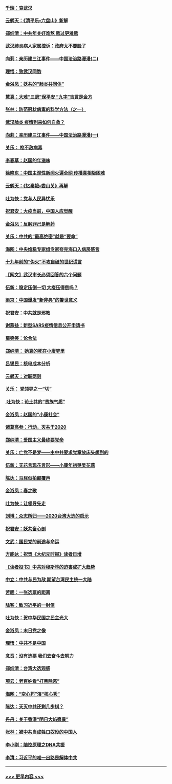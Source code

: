 #### [千瑞：哀武汉](../pages/nsc993/n11833647.md?t=01311802) 
#### [云鹤天：《清平乐▪六盘山》新解](../pages/nsc993/n11833611.md?t=01311802) 
#### [郑纯清：中共年关好难熬 熬过更难熬](../pages/nsc993/n11833489.md?t=01311802) 
#### [武汉肺炎病人家属控诉：政府太不要脸了](../pages/nsc993/n11833205.md?t=01311802) 
#### [向莉：亲历建三江事件——中国法治路漫漫(二)](../pages/nsc993/n11829102.md?t=01311802) 
#### [理悟：致武汉同胞](../pages/nsc993/n11831522.md?t=01311802) 
#### [金浴凤：妖共的“肺炎共同体”](../pages/nsc993/n11829448.md?t=01311802) 
#### [慧真：大难“三退”保平安 “九字”吉言是金方](../pages/nsc993/n11829501.md?t=01311802) 
#### [张林：防范冠状病毒的科学方法（之一）](../pages/nsc993/n11828618.md?t=01311802) 
#### [武汉肺炎 疫情到来如何自救？](../pages/nsc993/n11827632.md?t=01311802) 
#### [向莉：亲历建三江事件——中国法治路漫漫(一)](../pages/nsc993/n11827190.md?t=01311802) 
#### [关乐： 枪不敌病毒](../pages/nsc993/n11826746.md?t=01311802) 
#### [李春草：赵国的年滋味](../pages/nsc993/n11826321.md?t=01311802) 
#### [徐晓东：中国主观性新闻火遍全网 传播真相极困难](../pages/nsc993/n11826508.md?t=01311802) 
#### [云鹤天：《忆秦娥▪娄山关》再解](../pages/nsc993/n11824682.md?t=01311802) 
#### [吐为快：党与人民异忧乐](../pages/nsc993/n11824660.md?t=01311802) 
#### [祝君安：大疫当前，中国人应觉醒](../pages/nsc993/n11821946.md?t=01311802) 
#### [金浴凤：反躬罪己是解药](../pages/nsc993/n11820280.md?t=01311802) 
#### [关乐：中共的“最高绝密”就是“要命”](../pages/nsc993/n11816946.md?t=01311802) 
#### [海网：中央维稳专家组专家夸完海口入病房感言](../pages/nsc993/n11815138.md?t=01311802) 
#### [十九年前的“伪火”不攻自破的世纪谎言](../pages/nsc993/n11813238.md?t=01311802) 
#### [【网文】武汉市长必须回答的六个问题](../pages/nsc993/n11813848.md?t=01311802) 
#### [伍新：稳定压倒一切 大疫压得倒吗？](../pages/nsc993/n11812634.md?t=01311802) 
#### [梁京：中国爆发“新非典”的警世意义](../pages/nsc993/n11812554.md?t=01311802) 
#### [祝君安：中共就是邪教](../pages/nsc993/n11812431.md?t=01311802) 
#### [谢燕益：新型SARS疫情信息公开申请书](../pages/nsc993/n11808840.md?t=01311802) 
#### [蜀笑笑：论合法](../pages/nsc993/n11808064.md?t=01311802) 
#### [郑纯清： 她真的死在小康梦里](../pages/nsc993/n11806623.md?t=01311802) 
#### [吕锡民：核电成本分析](../pages/nsc993/n11806284.md?t=01311802) 
#### [云鹤天：对联两则](../pages/nsc993/n11805957.md?t=01311802) 
#### [关乐： 党领导之一“切”](../pages/nsc993/n11804505.md?t=01311802) 
#### [ 吐为快：论土共的“贵族气质”](../pages/nsc993/n11804490.md?t=01311802) 
#### [金浴凤：赵国的“小康社会”](../pages/nsc993/n11804452.md?t=01311802) 
#### [诸葛高参：行动，灭共于2020](../pages/nsc993/n11804120.md?t=01311802) 
#### [郑纯清：爱国主义最终要党命](../pages/nsc993/n11802197.md?t=01311802) 
#### [关乐：亡党不是梦——由中共要求党章放床头想到的](../pages/nsc993/n11802156.md?t=01311802) 
#### [伍新：无花言现花言形——小康年初哭吴花燕](../pages/nsc993/n11800044.md?t=01311802) 
#### [陈达：马屁似拍颠覆声](../pages/nsc993/n11800010.md?t=01311802) 
#### [金浴凤：春之歌](../pages/nsc993/n11797687.md?t=01311802) 
#### [吐为快：让领导先走](../pages/nsc993/n11797512.md?t=01311802) 
#### [刘博：众志所归——2020台湾大选的启示](../pages/nsc993/n11796878.md?t=01311802) 
#### [祝君安：妖共畜心剖](../pages/nsc993/n11794273.md?t=01311802) 
#### [文武：国民党的前途与命运](../pages/nsc993/n11794198.md?t=01311802) 
#### [方能达：祝贺《大纪元时报》读者日增](../pages/nsc993/n11793807.md?t=01311802) 
#### [【读者投书】中共对穆斯林的迫害成扩大趋势](../pages/nsc993/n11791371.md?t=01311802) 
#### [中立：中共与民为敌 期望台湾民主统一大陆](../pages/nsc993/n11790392.md?t=01311802) 
#### [苦胆：一张选票的距离](../pages/nsc993/n11788914.md?t=01311802) 
#### [陆客：致习近平的一封信](../pages/nsc993/n11788867.md?t=01311802) 
#### [吐为快：贺中华民国之民主光大](../pages/nsc993/n11788618.md?t=01311802) 
#### [金浴凤：末日党之像](../pages/nsc993/n11787475.md?t=01311802) 
#### [理悟：中共不是中国](../pages/nsc993/n11787463.md?t=01311802) 
#### [念贲：没有选票  我们去奋斗去努力](../pages/nsc993/n11787398.md?t=01311802) 
#### [郑纯清：台湾大选观感](../pages/nsc993/n11786210.md?t=01311802) 
#### [项云：老百姓看“打黑除恶”](../pages/nsc993/n11785398.md?t=01311802) 
#### [海网：“空心朽”演“核心秀”](../pages/nsc993/n11783874.md?t=01311802) 
#### [陈达：天灭中共还剩几步棋？](../pages/nsc993/n11783719.md?t=01311802) 
#### [丹丹：关于香港“明日大屿愿景”](../pages/nsc993/n11783273.md?t=01311802) 
#### [张林：被中共当成牲口奴役的中国人](../pages/nsc993/n11782397.md?t=01311802) 
#### [李小刚：脑控原理之DNA共振](../pages/nsc993/n11780962.md?t=01311802) 
#### [李清：习近平的唯一出路是解体中共](../pages/nsc993/n11780866.md?t=01311802) 

----
#### [ >>> 更早内容 <<< ](../indexes/nsc993-earlier.md)
